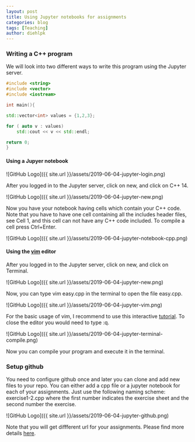```yaml
---
layout: post
title: Using Jupyter notebooks for assignments
categories: blog
tags: [Teaching]
author: diehlpk
---
```



### Writing a C++ program 

We will look into two different ways to write this program using the Jupyter server.

```cpp
#include <string>
#include <vector>
#include <iostream>

int main(){

std::vector<int> values = {1,2,3};

for ( auto v : values)
	std::cout << v << std::endl;

return 0;
}
```

#### Using a Jupyer notebook

![GitHub Logo]({{ site.url }}/assets/2019-06-04-jupyter-login.png)


After you logged in to the Jupyter server, click on new, and click on C++ 14.

![GitHub Logo]({{ site.url }}/assets/2019-06-04-jupyter-new.png)

Now you have your notebook having cells which contain your C++ code. Note that you have to have 
one cell containing all the includes header files, see Cell 1, and this cell can not have any
C++ code included. To compile a cell press Ctrl+Enter. 

![GitHub Logo]({{ site.url }}/assets/2019-06-04-jupyter-notebook-cpp.png)


#### Using the [vim](https://www.vim.org/) editor
 
After you logged in to the Jupyter server, click on new, and click on Terminal.

![GitHub Logo]({{ site.url }}/assets/2019-06-04-jupyter-new.png)

Now, you can type vim easy.cpp in the terminal to open the file easy.cpp. 

![GitHub Logo]({{ site.url }}/assets/2019-06-04-jupyter-vim.png)

For the basic usage of vim, I recommend to use this interactive [tutorial](https://www.openvim.com/). To close the editor
you would need to type :q. 


![GitHub Logo]({{ site.url }}/assets/2019-06-04-jupyter-terminal-compile.png)

Now you can compile your program and execute it in the terminal.



### Setup github

You need to configure github once and later you can clone and add new files to your repo. You can either add a cpp file or a jupyter notebook 
for each of your assignments. Just use the following naming scheme: exercise1-2.cpp where the first number indicates the exercise sheet and the second
number the exercise. 

![GitHub Logo]({{ site.url }}/assets/2019-06-04-jupyter-github.png)

Note that you will get diffferent url for your assignments. Please find more details [here](https://www.diehlpk.de/blog/githubclassroom/).








